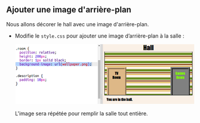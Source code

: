 ## Ajouter une image d'arrière-plan

Nous allons décorer le hall avec une image d'arrière-plan.

+ Modifie le `style.css` pour ajouter une image d’arrière-plan à la salle :
    
    ![capture d'écran](images/rooms-hall-decorated.png)
    
    L'image sera répétée pour remplir la salle tout entière.